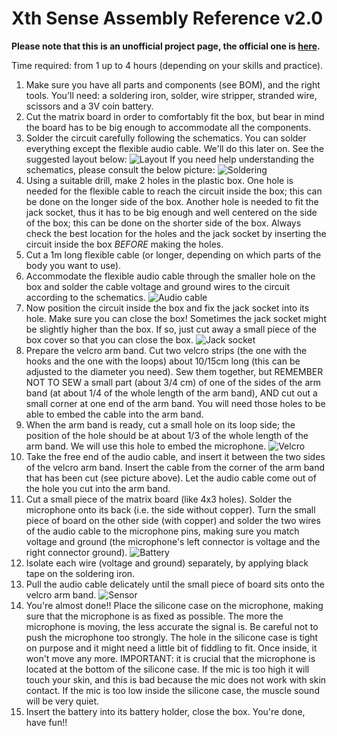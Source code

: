 # Xth Sense Assembly Reference v2.0
**Please note that this is an unofficial project page, the official one is [here](http://res.marcodonnarumma.com/projects/xth-sense/).**

Time required: from 1 up to 4 hours (depending on your skills and practice).

1. Make sure you have all parts and components (see BOM), and the right tools.
You'll need: a soldering iron, solder, wire stripper, stranded wire, scissors and a 3V coin battery.
2. Cut the matrix board in order to comfortably fit the box, but bear in mind the board has to be
big enough to accommodate all the components.
3. Solder the circuit carefully following the schematics. You can solder everything except the
flexible audio cable. We'll do this later on. See the suggested layout below:
![Layout](https://aknuds1.github.io/xthsense/images/xthsense-layout.png)
If you need help understanding the schematics, please consult the below picture:
![Soldering](https://aknuds1.github.io/xthsense/images/xthsense-soldered.png)
5. Using a suitable drill, make 2 holes in the plastic box. One hole is needed for the flexible
cable to reach the circuit inside the box; this can be done on the longer side of the box.
Another hole is needed to fit the jack socket, thus it has to be big enough and well centered on the side of the box; this can be done on the shorter side of the box. Always check the best location
for the holes and the jack socket by inserting the circuit inside the box *BEFORE* making the holes.
6. Cut a 1m long flexible cable (or longer, depending on which parts of the body you want to use).
7. Accommodate the flexible audio cable through the smaller hole on the box and solder the cable
voltage and ground wires to the circuit according to the schematics.
![Audio cable](https://aknuds1.github.io/xthsense/images/xthsense-audiocable.png)
8. Now position the circuit inside the box and fix the jack socket into its hole.
Make sure you can close the box! Sometimes the jack socket might be slightly higher than the box.
If so, just cut away a small piece of the box cover so that you can close the box.
![Jack socket](https://aknuds1.github.io/xthsense/images/xthsense-jacksocket.png)
9. Prepare the velcro arm band. Cut two velcro strips (the one with the hooks and the one with the
loops) about 10/15cm long (this can be adjusted to the diameter you need). Sew them together,
but REMEMBER NOT TO SEW a small part (about 3/4 cm) of one of the sides of the arm band (at
about 1/4 of the whole length of the arm band), AND cut out a small corner at one end of the
arm band. You will need those holes to be able to embed the cable into the arm band.
10. When the arm band is ready, cut a small hole on its loop side; the position of the hole should
be at about 1/3 of the whole length of the arm band. We will use this hole to embed the microphone.
![Velcro](https://aknuds1.github.io/xthsense/images/xthsense-velcro.png)
11. Take the free end of the audio cable, and insert it between the two sides of the velcro arm
band. Insert the cable from the corner of the arm band that has been cut (see picture above).
Let the audio cable come out of the hole you cut into the arm band.
12. Cut a small piece of the matrix board (like 4x3 holes). Solder the microphone onto its back
(i.e. the side without copper). Turn the small piece of board on the other side (with copper)
and solder the two wires of the audio cable to the microphone pins, making sure you match voltage
and ground (the microphone's left connector is voltage and the right connector ground).
![Battery](https://aknuds1.github.io/xthsense/images/xthsense-battery.png)
13. Isolate each wire (voltage and ground) separately, by applying black tape on the soldering iron.
14. Pull the audio cable delicately until the small piece of board sits onto the velcro arm band.
![Sensor](https://aknuds1.github.io/xthsense/images/xthsense-sensor.png)
15. You're almost done!! Place the silicone case on the microphone, making sure that the microphone
is as fixed as possible. The more the microphone is moving, the less accurate the signal is.
Be careful not to push the microphone too strongly. The hole in the silicone case is tight on
purpose and it might need a little bit of fiddling to fit. Once inside, it won't move any more.
IMPORTANT: it is crucial that the microphone is located at the bottom of the silicone case.
If the mic is too high it will touch your skin, and this is bad because the mic does not work with
skin contact. If the mic is too low inside the silicone case, the muscle sound will be very quiet.
16. Insert the battery into its battery holder, close the box. You're done, have fun!!
